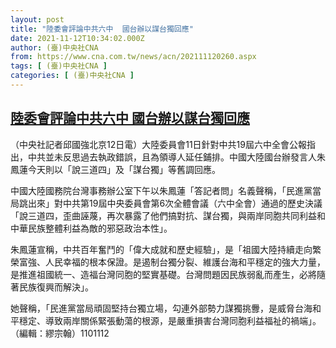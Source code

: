 ```yaml
---
layout: post
title: "陸委會評論中共六中  國台辦以謀台獨回應"
date: 2021-11-12T10:34:02.000Z
author: (臺)中央社CNA
from: https://www.cna.com.tw/news/acn/202111120260.aspx
tags: [ (臺)中央社CNA ]
categories: [ (臺)中央社CNA ]
---
```

<!--1636713242000-->
[陸委會評論中共六中  國台辦以謀台獨回應](https://www.cna.com.tw/news/acn/202111120260.aspx)
------

<div>
<div></div><div><p>（中央社記者邱國強北京12日電）大陸委員會11日針對中共19屆六中全會公報指出，中共並未反思過去執政錯誤，且為領導人延任鋪排。中國大陸國台辦發言人朱鳳蓮今天則以「說三道四」及「謀台獨」等舊調回應。</p><p>中國大陸國務院台灣事務辦公室下午以朱鳳蓮「答記者問」名義聲稱，「民進黨當局跳出來」對中共第19屆中央委員會第6次全體會議（六中全會）通過的歷史決議「說三道四，歪曲誣蔑，再次暴露了他們搞對抗、謀台獨，與兩岸同胞共同利益和中華民族整體利益為敵的邪惡政治本性」。</p><p>朱鳳蓮宣稱，中共百年奮鬥的「偉大成就和歷史經驗」，是「祖國大陸持續走向繁榮富強、人民幸福的根本保證。是遏制台獨分裂、維護台海和平穩定的強大力量，是推進祖國統一、造福台灣同胞的堅實基礎。台灣問題因民族弱亂而產生，必將隨著民族復興而解決」。</p><p>她聲稱，「民進黨當局頑固堅持台獨立場，勾連外部勢力謀獨挑釁，是威脅台海和平穩定、導致兩岸關係緊張動蕩的根源，是嚴重損害台灣同胞利益福祉的禍端」。（編輯：繆宗翰）1101112</p></div>
</div>
